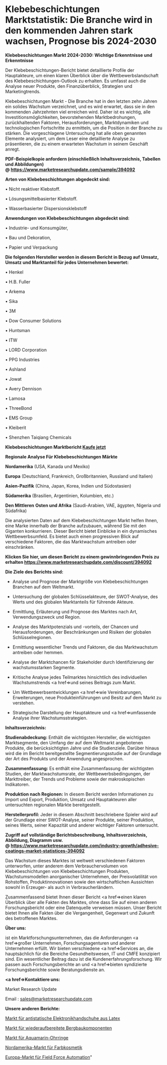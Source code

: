 # Klebebeschichtungen Marktstatistik: Die Branche wird in den kommenden Jahren stark wachsen, Prognose bis 2024-2030

<strong>Klebebeschichtungen Markt 2024-2030: Wichtige Erkenntnisse und Erkenntnisse</strong>

Der Klebebeschichtungen-Bericht bietet detaillierte Profile der Hauptakteure, um einen klaren Überblick über die Wettbewerbslandschaft des Klebebeschichtungen-Outlook zu erhalten. Es umfasst auch die Analyse neuer Produkte, den Finanzüberblick, Strategien und Marketingtrends.

Klebebeschichtungen Markt - Die Branche hat in den letzten zehn Jahren ein solides Wachstum verzeichnet, und es wird erwartet, dass sie in den kommenden Jahrzehnten viel erreichen wird. Daher ist es wichtig, alle Investitionsmöglichkeiten, bevorstehenden Marktbedrohungen, zurückhaltenden Faktoren, Herausforderungen, Marktdynamiken und technologischen Fortschritte zu ermitteln, um die Position in der Branche zu stärken. Die vorgeschlagene Untersuchung hat alle oben genannten Elemente analysiert, um dem Leser eine detaillierte Analyse zu präsentieren, die zu einem erwarteten Wachstum in seinem Geschäft anregt.

<strong><b>PDF-Beispielkopie anfordern (einschließlich Inhaltsverzeichnis, Tabellen und Abbildungen) @ </b></strong><strong><a href=https://www.marketresearchupdate.com/sample/394092><strong>https://www.marketresearchupdate.com/sample/394092</u></a></strong></strong>

<strong>Arten von Klebebeschichtungen abgedeckt sind:</strong>

• Nicht reaktiver Klebstoff.

• Lösungsmittelbasierter Klebstoff.

• Wasserbasierter Dispersionsklebstoff

<strong>Anwendungen von Klebebeschichtungen abgedeckt sind:</strong>

• Industrie- und Konsumgüter,

• Bau und Dekoration,

• Papier und Verpackung

<strong>Die folgenden Hersteller werden in diesem Bericht in Bezug auf Umsatz, Umsatz und Marktanteil für jedes Unternehmen bewertet:</strong>

• Henkel

• H.B. Fuller

• Arkema

• Sika

• 3M

• Dow Consumer Solutions

• Huntsman

• ITW

• LORD Corporation

• PPG Industries

• Ashland

• Jowat

• Avery Dennison

• Lamosa

• ThreeBond

• EMS Group

• Kleiberit

• Shenzhen Taiqiang Chemicals

<strong>Klebebeschichtungen Marktbericht <a href=https://www.marketresearchupdate.com/buynow/394092>Kaufe jetzt</a></strong>

<strong>Regionale Analyse Für Klebebeschichtungen Märkte</strong>

<strong>Nordamerika</strong> (USA, Kanada und Mexiko)

<strong>Europa</strong> (Deutschland, Frankreich, Großbritannien, Russland und Italien)

<strong>Asien-Pazifik</strong> (China, Japan, Korea, Indien und Südostasien)

<strong>Südamerika</strong> (Brasilien, Argentinien, Kolumbien, etc.)

<strong>Den Mittleren</strong> <strong>Osten und Afrika</strong> (Saudi-Arabien, VAE, ägypten, Nigeria und Südafrika)

Die analysierten Daten auf dem Klebebeschichtungen Markt helfen Ihnen, eine Marke innerhalb der Branche aufzubauen, während Sie mit den Giganten konkurrieren. Dieser Bericht bietet Einblicke in ein dynamisches Wettbewerbsumfeld. Es bietet auch einen progressiven Blick auf verschiedene Faktoren, die das Marktwachstum antreiben oder einschränken.

<strong>Klicken Sie hier, um diesen Bericht zu einem gewinnbringenden Preis zu erhalten
</strong><strong><a href=https://www.marketresearchupdate.com/discount/394092>https://www.marketresearchupdate.com/discount/394092</b></u></strong></a>

<strong>Die Ziele des Berichts sind:</strong>

- Analyse und Prognose der Marktgröße von Klebebeschichtungen Branchen auf dem Weltmarkt.

- Untersuchung der globalen Schlüsselakteure, der SWOT-Analyse, des Werts und des globalen Marktanteils für führende Akteure.

- Ermittlung, Erläuterung und Prognose des Marktes nach Art, Verwendungszweck und Region.

- Analyse des Marktpotenzials und -vorteils, der Chancen und Herausforderungen, der Beschränkungen und Risiken der globalen Schlüsselregionen.

- Ermittlung wesentlicher Trends und Faktoren, die das Marktwachstum antreiben oder hemmen.

- Analyse der Marktchancen für Stakeholder durch Identifizierung der wachstumsstarken Segmente.

- Kritische Analyse jedes Teilmarktes hinsichtlich des individuellen Wachstumstrends <a href=>und</a> seines Beitrags zum Markt.

- Um Wettbewerbsentwicklungen <a href=>wie</a> Vereinbarungen, Erweiterungen, neue Produkteinführungen und Besitz auf dem Markt zu verstehen.

- Strategische Darstellung der Hauptakteure und <a href=>umfas</a>sende Analyse ihrer Wachstumsstrategien.

<strong>Inhaltsverzeichnis:</strong>

<strong>Studienabdeckung:</strong> Enthält die wichtigsten Hersteller, die wichtigsten Marktsegmente, den Umfang der auf dem Weltmarkt angebotenen Produkte, die berücksichtigten Jahre und die Studienziele. Darüber hinaus wird die im Bericht bereitgestellte Segmentierungsstudie auf der Grundlage der Art des Produkts und der Anwendung angesprochen.

<strong>Zusammenfassung:</strong> Es enthält eine Zusammenfassung der wichtigsten Studien, der Marktwachstumsrate, der Wettbewerbsbedingungen, der Markttreiber, der Trends und Probleme sowie der makroskopischen Indikatoren.

<strong>Produktion nach Regionen:</strong> In diesem Bericht werden Informationen zu Import und Export, Produktion, Umsatz und Hauptakteuren aller untersuchten regionalen Märkte bereitgestellt.

<strong>Herstellerprofil:</strong> Jeder in diesem Abschnitt beschriebene Spieler wird auf der Grundlage einer SWOT-Analyse, seiner Produkte, seiner Produktion, seines Werts, seiner Kapazität und anderer wichtiger Faktoren untersucht.

<strong><b>Zugriff auf vollständige Berichtsbeschreibung, Inhaltsverzeichnis, Abbildung, Diagramm usw. @ </b></strong><strong><a href=https://www.marketresearchupdate.com/industry-growth/adhesive-coatings-market-statistices-394092>https://www.marketresearchupdate.com/industry-growth/adhesive-coatings-market-statistices-394092</a></strong>

Das Wachstum dieses Marktes ist weltweit verschiedenen Faktoren unterworfen, unter anderem dem Verbrauchervolumen von Klebebeschichtungen von Klebebeschichtungen Produkten, Wachstumsmodellen anorganischer Unternehmen, der Preisvolatilität von Rohstoffen, Produktinnovationen sowie den wirtschaftlichen Aussichten sowohl in Erzeuger- als auch in Verbraucherländern.

Zusammenfassend bietet Ihnen dieser Bericht <a href=>einen</a> klaren Überblick über alle Fakten des Marktes, ohne dass Sie auf einen anderen Forschungsbericht oder eine Datenquelle verweisen müssen. Unser Bericht bietet Ihnen alle Fakten über die Vergangenheit, Gegenwart und Zukunft des betroffenen Marktes.

<strong>Über uns:</strong>

 ist ein Marktforschungsunternehmen, das die Anforderungen <a href=>großer</a> Unternehmen, Forschungsagenturen und anderer Unternehmen erfüllt. Wir bieten verschiedene <a href=>Services</a> an, die hauptsächlich für die Bereiche Gesundheitswesen, IT und CMFE konzipiert sind. Ein wesentlicher Beitrag dazu ist die Kundenerfahrungsforschung. Wir passen auch Forschungsberichte an und <a href=>bieten</a> syndizierte Forschungsberichte sowie Beratungsdienste an.

<strong><a href=>Kontaktiere uns:</a></strong>

Market Research Update

Email : sales@marketresearchupdate.com

<strong>Unsere anderen Berichte:</strong>

<a href=https://www.linkedin.com/pulse/latex-anti-static-electronics-gloves-market-2023>Markt für antistatische Elektronikhandschuhe aus Latex</a>

<a href=https://www.linkedin.com/pulse/mining-remanufacturing-components-market-sizing>Markt für wiederaufbereitete Bergbaukomponenten</a>

<a href=https://www.linkedin.com/pulse/aquamarine-earrings-market-size-emerging-trends>Markt für Aquamarin-Ohrringe</a>

<a href=https://www.linkedin.com/pulse/north-america-colour-cosmetics-market-2023-data-analysis>Nordamerika-Markt für Farbkosmetik</a>

<a href=https://www.linkedin.com/pulse/europe-field-force-automation-market-2023-comprehensive>Europa-Markt für Field Force Automation</a>"
